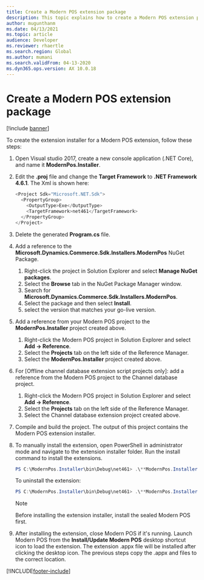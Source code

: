 ```yaml
---
title: Create a Modern POS extension package 
description: This topic explains how to create a Modern POS extension package.
author: mugunthanm
ms.date: 04/13/2021
ms.topic: article
audience: Developer
ms.reviewer: rhaertle
ms.search.region: Global
ms.author: mumani
ms.search.validFrom: 04-13-2020
ms.dyn365.ops.version: AX 10.0.18
---
```


# Create a Modern POS extension package

[!include [banner](../../../includes/banner.md)]

To create the extension installer for a Modern POS extension, follow these steps:

1. Open Visual studio 2017, create a new console application (.NET Core), and name it **ModernPos.Installer**.

2. Edit the **.proj** file and change the **Target Framework** to **.NET Framework 4.6.1**. The Xml is shown here:

    ```Javascript
    <Project Sdk="Microsoft.NET.Sdk">
      <PropertyGroup>
        <OutputType>Exe</OutputType>
        <TargetFramework>net461</TargetFramework>
      </PropertyGroup>
    </Project>
    ```

3. Delete the generated **Program.cs** file.

4. Add a reference to the **Microsoft.Dynamics.Commerce.Sdk.Installers.ModernPos** NuGet Package.

    1. Right-click the project in Solution Explorer and select **Manage NuGet packages**.
    2. Select the **Browse** tab in the NuGet Package Manager window.
    3. Search for **Microsoft.Dynamics.Commerce.Sdk.Installers.ModernPos**.
    4. Select the package and then select **Install**.
    5. select the version that matches your go-live version.

5. Add a reference from your Modern POS project to the **ModernPos.Installer** project created above.

    1. Right-click the Modern POS project in Solution Explorer and select **Add -&gt; Reference**.
    2. Select the **Projects** tab on the left side of the Reference Manager.
    3. Select the **ModernPos.Installer** project created above.

6. For \[Offline channel database extension script projects only\]: add a reference from the Modern POS project to the Channel database project.

    1. Right-click the Modern POS project in Solution Explorer and select **Add -&gt; Reference**.
    2. Select the **Projects** tab on the left side of the Reference Manager.
    3. Select the Channel database extension project created above.

7. Compile and build the project. The output of this project contains the Modern POS extension installer.

8. To manually install the extension, open PowerShell in administrator mode and navigate to the extension installer folder. Run the install command to install the extensions.

    ```powershell
    PS C:\ModernPos.Installer\bin\Debug\net461> .\**ModernPos.Installer.exe install**
    ```

    To uninstall the extension:

    ```powershell
    PS C:\ModernPos.Installer\bin\Debug\net461> .\**ModernPos.Installer.exe** uninstall
    ```

    > [!NOTE]
    > Before installing the extension installer, install the sealed Modern POS first.

9. After installing the extension, close Modern POS if it's running. Launch Modern POS from the **Install/Update Modern POS** desktop shortcut icon to load the extension. The extension .appx file will be installed after clicking the desktop icon. The previous steps copy the .appx and files to the correct location.

[!INCLUDE[footer-include](../../../includes/footer-banner.md)]
